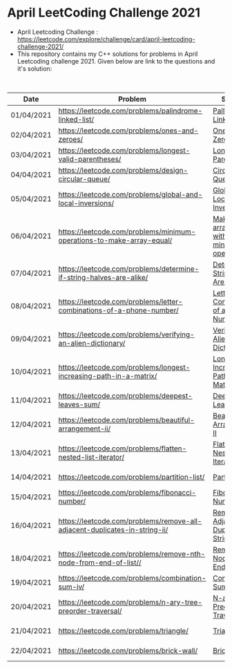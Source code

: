 # April LeetCoding Challenge 2021
* April Leetcoding Challenge : https://leetcode.com/explore/challenge/card/april-leetcoding-challenge-2021/
* This repository contains my C++ solutions for problems in April Leetcoding challenge 2021. Given below are link to the questions and it's solution:
<br />

| Date | Problem | Solution | Difficulty |
| --- | --- | --- | --- |
| 01/04/2021 | https://leetcode.com/problems/palindrome-linked-list/ | [Pallindrome Linked List](https://github.com/mohammedismailb18/LeetCode/blob/main/April%20LeetCoding%20Challenge%202021/Day_01_Pallindrome_Linked_List.cpp) | ![Easy](https://img.shields.io/badge/Easy-5cb85c.svg?style=flat) |
| 02/04/2021 | https://leetcode.com/problems/ones-and-zeroes/ | [Ones and Zeros](https://github.com/mohammedismailb18/LeetCode/blob/main/April%20LeetCoding%20Challenge%202021/Day_02_Ones_and_Zeros.cpp)  | ![Medium](https://img.shields.io/badge/Medium-f0ad4e.svg?style=flat) |
| 03/04/2021 | https://leetcode.com/problems/longest-valid-parentheses/ | [Longest Valid Parenthesis](https://github.com/mohammedismailb18/LeetCode/blob/main/April%20LeetCoding%20Challenge%202021/Day_03_Longest_Valid_Parenthesis.cpp) | ![Hard](https://img.shields.io/badge/Hard-d9534f.svg?style=flat) |
| 04/04/2021 | https://leetcode.com/problems/design-circular-queue/ | [Circular Queue](https://github.com/mohammedismailb18/LeetCode/blob/main/April%20LeetCoding%20Challenge%202021/Day_04_Design_Circular_Queue.c) | ![Medium](https://img.shields.io/badge/Medium-f0ad4e.svg?style=flat) |
| 05/04/2021 | https://leetcode.com/problems/global-and-local-inversions/ | [Global and Local Inversion](https://github.com/mohammedismailb18/LeetCode/blob/main/April%20LeetCoding%20Challenge%202021/Day_05_Global_and_Local_Inversion.cpp) | ![Medium](https://img.shields.io/badge/Medium-f0ad4e.svg?style=flat) |
| 06/04/2021 | https://leetcode.com/problems/minimum-operations-to-make-array-equal/ | [Make an array equal with minimum operations](https://github.com/mohammedismailb18/LeetCode/blob/main/April%20LeetCoding%20Challenge%202021/Day_06_Minimum_Operations_to_Make_Array_Equal.cpp) | ![Medium](https://img.shields.io/badge/Medium-f0ad4e.svg?style=flat) |
| 07/04/2021 | https://leetcode.com/problems/determine-if-string-halves-are-alike/ | [Determine if String Halves Are Alike](https://github.com/mohammedismailb18/LeetCode/blob/main/April%20LeetCoding%20Challenge%202021/Day_07_Determine_if_string_halves_are_alike.cpp) | ![Easy](https://img.shields.io/badge/Easy-5cb85c.svg?style=flat) |
| 08/04/2021 | https://leetcode.com/problems/letter-combinations-of-a-phone-number/ | [Letter Combinations of a Phone Number](https://github.com/mohammedismailb18/LeetCode/blob/main/April%20LeetCoding%20Challenge%202021/Day_08_Letter_Combinations_of_a_Phone_Number.cpp) | ![Medium](https://img.shields.io/badge/Medium-f0ad4e.svg?style=flat) |
| 09/04/2021 | https://leetcode.com/problems/verifying-an-alien-dictionary/ | [Verifying an Alien Dictionary](https://github.com/mohammedismailb18/LeetCode/blob/main/April%20LeetCoding%20Challenge%202021/Day_09_Verifying_an_Alien_Dictionary.cpp) | ![Easy](https://img.shields.io/badge/Easy-5cb85c.svg?style=flat) |
| 10/04/2021 | https://leetcode.com/problems/longest-increasing-path-in-a-matrix/ | [Longest Increasing Path in a Matrix](https://github.com/mohammedismailb18/LeetCode/blob/main/April%20LeetCoding%20Challenge%202021/Day_10_Longest_Increasing_Path_in_a_Matrix.cpp) |  ![Hard](https://img.shields.io/badge/Hard-d9534f.svg?style=flat) |
| 11/04/2021 | https://leetcode.com/problems/deepest-leaves-sum/ | [Deepest Leaves Sum](https://github.com/mohammedismailb18/LeetCode/blob/main/April%20LeetCoding%20Challenge%202021/Day_11_Deepest_Leaves_Sum.cpp) |  ![Medium](https://img.shields.io/badge/Medium-f0ad4e.svg?style=flat) |
| 12/04/2021 | https://leetcode.com/problems/beautiful-arrangement-ii/ | [Beautiful Arrangement II](https://github.com/mohammedismailb18/LeetCode/blob/main/April%20LeetCoding%20Challenge%202021/Day_12_Beautiful_Arrangement_ii.cpp) |  ![Medium](https://img.shields.io/badge/Medium-f0ad4e.svg?style=flat) |
| 13/04/2021 | https://leetcode.com/problems/flatten-nested-list-iterator/ | [Flatten Nested List Iterator](https://github.com/mohammedismailb18/LeetCode/blob/main/April%20LeetCoding%20Challenge%202021/Day_13_Flatten_Nested_List_Iterator.cpp) |  ![Medium](https://img.shields.io/badge/Medium-f0ad4e.svg?style=flat) |
| 14/04/2021 | https://leetcode.com/problems/partition-list/ | [Partition List](https://github.com/mohammedismailb18/LeetCode/blob/main/April%20LeetCoding%20Challenge%202021/Day_14_Partition_List.cpp) |  ![Medium](https://img.shields.io/badge/Medium-f0ad4e.svg?style=flat) |
| 15/04/2021 | https://leetcode.com/problems/fibonacci-number/ | [Fibonacci Number](https://github.com/mohammedismailb18/LeetCode/blob/main/April%20LeetCoding%20Challenge%202021/Day_15_%20Fibonacci_Number.cpp) |  ![Easy](https://img.shields.io/badge/Easy-5cb85c.svg?style=flat) |
| 16/04/2021 | https://leetcode.com/problems/remove-all-adjacent-duplicates-in-string-ii/ | [Remove All Adjacent Duplicates in String II](https://github.com/mohammedismailb18/LeetCode/blob/main/April%20LeetCoding%20Challenge%202021/Day_16_Remove_All_Adjacent_Duplicates_in_String_II.cpp) |  ![Medium](https://img.shields.io/badge/Medium-f0ad4e.svg?style=flat) |
| 18/04/2021 | https://leetcode.com/problems/remove-nth-node-from-end-of-list// | [Remove Nth Node From End of List](https://github.com/mohammedismailb18/LeetCode/blob/main/April%20LeetCoding%20Challenge%202021/Day_18_Remove_Nth_Node_From_End_of_List.cpp) |  ![Medium](https://img.shields.io/badge/Medium-f0ad4e.svg?style=flat) |
| 19/04/2021 | https://leetcode.com/problems/combination-sum-iv/ | [Combination Sum IV](https://github.com/mohammedismailb18/LeetCode/blob/main/April%20LeetCoding%20Challenge%202021/Day_19_Combination_Sum_IV.cpp) |  ![Medium](https://img.shields.io/badge/Medium-f0ad4e.svg?style=flat) |
| 20/04/2021 | https://leetcode.com/problems/n-ary-tree-preorder-traversal/ | [N-ary Tree Preorder Traversal](https://github.com/mohammedismailb18/LeetCode/blob/main/April%20LeetCoding%20Challenge%202021/Day_20_N-ary_Tree_Preorder_Traversal.cpp) | ![Easy](https://img.shields.io/badge/Easy-5cb85c.svg?style=flat) |
| 21/04/2021 | https://leetcode.com/problems/triangle/ | [Triangle](https://github.com/mohammedismailb18/LeetCode/blob/main/April%20LeetCoding%20Challenge%202021/Day_21_Triangle.cpp) |  ![Medium](https://img.shields.io/badge/Medium-f0ad4e.svg?style=flat) |
| 22/04/2021 | https://leetcode.com/problems/brick-wall/ | [Brick Wall](https://github.com/mohammedismailb18/LeetCode/blob/main/April%20LeetCoding%20Challenge%202021/Day_22_Brick_Wall.cpp) |  ![Medium](https://img.shields.io/badge/Medium-f0ad4e.svg?style=flat) |
